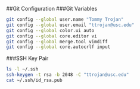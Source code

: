 ##Git Configuration
###Git Variables
```bash
git config --global user.name "Tommy Trojan"
git config --global user.email "ttrojan@usc.edu"
git config --global color.ui auto
git config --global core.editor vi
git config --global merge.tool vimdiff
git config --global core.autocrlf input
```

###SSH Key Pair
```bash
ls -l ~/.ssh
ssh-keygen -t rsa -b 2048 -C "ttrojan@usc.edu"
cat ~/.ssh/id_rsa.pub
```

